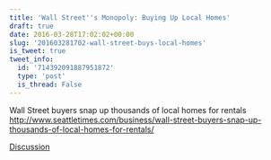 ```yaml
---
title: 'Wall Street''s Monopoly: Buying Up Local Homes'
draft: true
date: 2016-03-28T17:02:02+00:00
slug: '201603281702-wall-street-buys-local-homes'
is_tweet: true
tweet_info:
  id: '714392091887951872'
  type: 'post'
  is_thread: False
---
```




Wall Street buyers snap up thousands of local homes for rentals <http://www.seattletimes.com/business/wall-street-buyers-snap-up-thousands-of-local-homes-for-rentals/>

[Discussion](https://x.com/sytelus/status/714392091887951872)
